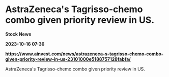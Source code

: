 # AstraZeneca's Tagrisso-chemo combo given priority review in US.
**Stock News**

**2023-10-16 07:36**

**https://www.ainvest.com/news/astrazeneca-s-tagrisso-chemo-combo-given-priority-review-in-us-23101000e5188757128fabfa/**

AstraZeneca's Tagrisso-chemo combo given priority review in US.